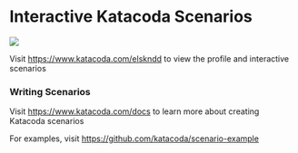 # Interactive Katacoda Scenarios

[![](http://shields.katacoda.com/katacoda/elskndd/count.svg)](https://www.katacoda.com/elskndd "Get your profile on Katacoda.com")

Visit https://www.katacoda.com/elskndd to view the profile and interactive scenarios

### Writing Scenarios
Visit https://www.katacoda.com/docs to learn more about creating Katacoda scenarios

For examples, visit https://github.com/katacoda/scenario-example
